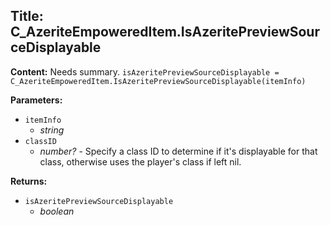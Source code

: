 ## Title: C_AzeriteEmpoweredItem.IsAzeritePreviewSourceDisplayable

**Content:**
Needs summary.
`isAzeritePreviewSourceDisplayable = C_AzeriteEmpoweredItem.IsAzeritePreviewSourceDisplayable(itemInfo)`

**Parameters:**
- `itemInfo`
  - *string*
- `classID`
  - *number?* - Specify a class ID to determine if it's displayable for that class, otherwise uses the player's class if left nil.

**Returns:**
- `isAzeritePreviewSourceDisplayable`
  - *boolean*